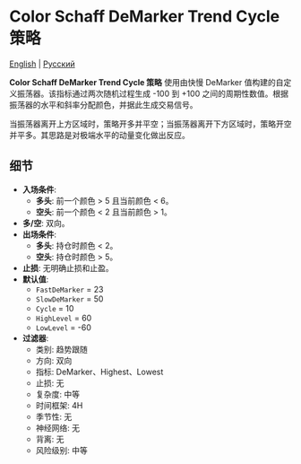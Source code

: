# Color Schaff DeMarker Trend Cycle 策略
[English](README.md) | [Русский](README_ru.md)

**Color Schaff DeMarker Trend Cycle 策略** 使用由快慢 DeMarker 值构建的自定义振荡器。该指标通过两次随机过程生成 -100 到 +100 之间的周期性数值。根据振荡器的水平和斜率分配颜色，并据此生成交易信号。

当振荡器离开上方区域时，策略开多并平空；当振荡器离开下方区域时，策略开空并平多。其思路是对极端水平的动量变化做出反应。

## 细节

- **入场条件**:
  - **多头**: 前一个颜色 > 5 且当前颜色 < 6。
  - **空头**: 前一个颜色 < 2 且当前颜色 > 1。
- **多/空**: 双向。
- **出场条件**:
  - **多头**: 持仓时颜色 < 2。
  - **空头**: 持仓时颜色 > 5。
- **止损**: 无明确止损和止盈。
- **默认值**:
  - `FastDeMarker` = 23
  - `SlowDeMarker` = 50
  - `Cycle` = 10
  - `HighLevel` = 60
  - `LowLevel` = -60
- **过滤器**:
  - 类别: 趋势跟随
  - 方向: 双向
  - 指标: DeMarker、Highest、Lowest
  - 止损: 无
  - 复杂度: 中等
  - 时间框架: 4H
  - 季节性: 无
  - 神经网络: 无
  - 背离: 无
  - 风险级别: 中等
